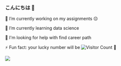 ### こんにちは 👋


🔭 I’m currently working on my assignments 😔

🌱 I’m currently learning data science

🤔 I'm looking for help with find career path

⚡ Fun fact: your lucky number will be  ![Visitor Count](https://profile-counter.glitch.me/melike35/count.svg) 🤭


<img src="https://github-readme-stats.vercel.app/api?username=melike35&&show_icons=true&title_color=ABEBC6&icon_color=F1C40F&text_color=D4E6F1&bg_color=2980B9" >
